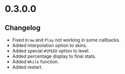 # 0.3.0.0

## Changelog

-   Fixed `Draw` and `Play` not working in some callbacks.
-   Added interpolation option to skins.
-   Added special `#SPEED` option to level.
-   Added percentage display to final stats.
-   Added `While` function.
-   Added restart.
